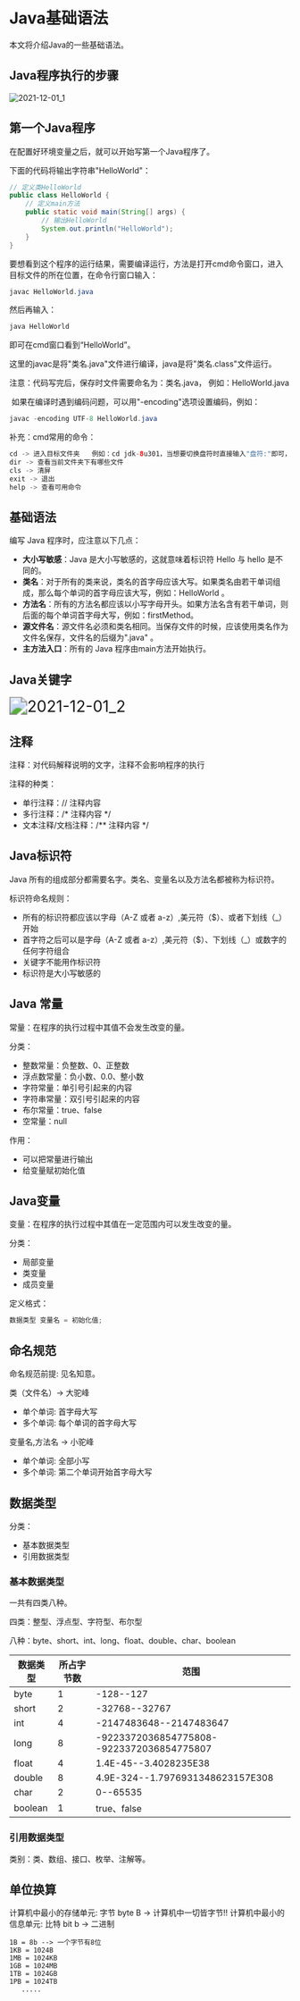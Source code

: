 # Java基础语法

本文将介绍Java的一些基础语法。

## Java程序执行的步骤

![2021-12-01_1](D:\GitBlog\CodeChao992.github.io\assets\img\posts_img\2021-12-01_1.png)

## 第一个Java程序

在配置好环境变量之后，就可以开始写第一个Java程序了。

下面的代码将输出字符串"HelloWorld"：

```java
// 定义类HelloWorld
public class HelloWorld {
    // 定义main方法
    public static void main(String[] args) {
        // 输出HelloWorld
        System.out.println("HelloWorld");
    }
}
```

要想看到这个程序的运行结果，需要编译运行，方法是打开cmd命令窗口，进入目标文件的所在位置，在命令行窗口输入：

```java
javac HelloWorld.java
```

然后再输入：

```java
java HelloWorld
```

即可在cmd窗口看到“HelloWorld”。

这里的javac是将"类名.java"文件进行编译，java是将"类名.class"文件运行。

注意：代码写完后，保存时文件需要命名为：类名.java， 例如：HelloWorld.java

​			如果在编译时遇到编码问题，可以用"-encoding"选项设置编码，例如：

```java
javac -encoding UTF-8 HelloWorld.java
```

补充：cmd常用的命令：

```java
cd -> 进入目标文件夹	例如：cd jdk-8u301，当想要切换盘符时直接输入"盘符:"即可，例如：D:
dir -> 查看当前文件夹下有哪些文件 
cls -> 清屏
exit -> 退出
help -> 查看可用命令
```

## 基础语法

编写 Java 程序时，应注意以下几点：

- **大小写敏感**：Java 是大小写敏感的，这就意味着标识符 Hello 与 hello 是不同的。
- **类名**：对于所有的类来说，类名的首字母应该大写。如果类名由若干单词组成，那么每个单词的首字母应该大写，例如：HelloWorld 。
- **方法名**：所有的方法名都应该以小写字母开头。如果方法名含有若干单词，则后面的每个单词首字母大写，例如：firstMethod。
- **源文件名**：源文件名必须和类名相同。当保存文件的时候，应该使用类名作为文件名保存，文件名的后缀为".java" 。
- **主方法入口**：所有的 Java 程序由main方法开始执行。

## Java关键字

<img src="D:\GitBlog\CodeChao992.github.io\assets\img\posts_img\2021-12-01_2.png" alt="2021-12-01_2" style="zoom:200%;" />

## 注释

注释：对代码解释说明的文字，注释不会影响程序的执行

注释的种类：

+ 单行注释：// 注释内容
+ 多行注释：/* 注释内容 */
+ 文本注释/文档注释：/** 注释内容 */

## Java标识符

Java 所有的组成部分都需要名字。类名、变量名以及方法名都被称为标识符。

标识符命名规则：

- 所有的标识符都应该以字母（A-Z 或者 a-z）,美元符（$）、或者下划线（_）开始
- 首字符之后可以是字母（A-Z 或者 a-z）,美元符（$）、下划线（_）或数字的任何字符组合
- 关键字不能用作标识符
- 标识符是大小写敏感的

## Java 常量

常量：在程序的执行过程中其值不会发生改变的量。

分类：

- 整数常量：负整数、0、正整数
- 浮点数常量：负小数、0.0、整小数
- 字符常量：单引号引起来的内容
- 字符串常量：双引号引起来的内容
- 布尔常量：true、false
- 空常量：null

作用：

+ 可以把常量进行输出
+ 给变量赋初始化值   

## Java变量

变量：在程序的执行过程中其值在一定范围内可以发生改变的量。

分类：

- 局部变量
- 类变量
- 成员变量

定义格式：

```java
数据类型 变量名 = 初始化值;
```

## 命名规范

命名规范前提: 见名知意。

类（文件名）-> 大驼峰

+ 单个单词: 首字母大写
+ 多个单词: 每个单词的首字母大写

变量名,方法名 -> 小驼峰

+ 单个单词: 全部小写
+ 多个单词: 第二个单词开始首字母大写

## 数据类型

分类：

+ 基本数据类型
+ 引用数据类型

### 基本数据类型

一共有四类八种。

四类：整型、浮点型、字符型、布尔型

八种：byte、short、int、long、float、double、char、boolean

| 数据类型 | 所占字节数 | 范围                                      |
| -------- | ---------- | ----------------------------------------- |
| byte     | 1          | -128--127                                 |
| short    | 2          | -32768--32767                             |
| int      | 4          | -2147483648--2147483647                   |
| long     | 8          | -9223372036854775808--9223372036854775807 |
| float    | 4          | 1.4E-45--3.4028235E38                     |
| double   | 8          | 4.9E-324--1.7976931348623157E308          |
| char     | 2          | 0--65535                                  |
| boolean  | 1          | true、false                               |

### 引用数据类型

类别：类、数组、接口、枚举、注解等。

## 单位换算

计算机中最小的存储单元: 字节 byte B -> 计算机中一切皆字节!!
计算机中最小的信息单元: 比特 bit b -> 二进制

    1B = 8b --> 一个字节有8位
    1KB = 1024B
    1MB = 1024KB 
    1GB = 1024MB
    1TB = 1024GB
    1PB = 1024TB
       .....